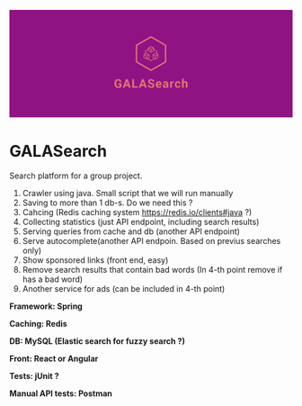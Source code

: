 ![alt text](https://github.com/devgrigor/java_search_platform_aua/blob/master/logo.png?raw=true)
# GALASearch
Search platform for a group project.

1. Crawler using java. Small script that we will run manually
2. Saving to more than 1 db-s. Do we need this ?
3. Cahcing (Redis caching system https://redis.io/clients#java ?)
4. Collecting statistics (just API endpoint, including search results)
5. Serving queries from cache and db (another API endpoint)
6. Serve autocomplete(another API endpoin. Based on previus searches only)
7. Show sponsored links (front end, easy)
8. Remove search results that contain bad words (In 4-th point remove if has a bad word)
9. Another service for ads (can be included in 4-th point)

**Framework: Spring**

**Caching: Redis**

**DB: MySQL (Elastic search for fuzzy search ?)**

**Front: React or Angular**

**Tests: jUnit ?**

**Manual API tests: Postman**
